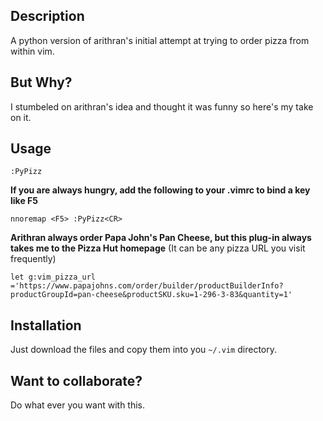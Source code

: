 ## Description
A python version of arithran's initial attempt at trying to order pizza from within vim. 

## But Why?
I stumbeled on arithran's idea and thought it was funny so here's my take on it.

## Usage
	:PyPizz

**If you are always hungry, add the following to your .vimrc to bind a key like F5**

	nnoremap <F5> :PyPizz<CR>

**Arithran always order Papa John's Pan Cheese, but this plug-in always takes me to the Pizza Hut homepage** (It can be any pizza URL you visit frequently)

	let g:vim_pizza_url ='https://www.papajohns.com/order/builder/productBuilderInfo?productGroupId=pan-cheese&productSKU.sku=1-296-3-83&quantity=1'


## Installation
Just download the files and copy them into you `~/.vim` directory.
## Want to collaborate?
Do what ever you want with this.
